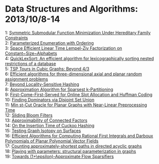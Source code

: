# Data Structures and Algorithms: 2013/10/8-14  
1: [Symmetric Submodular Function Minimization Under Hereditary Family  Constraints](https://doi.org/10.48550/arXiv.1007.2140)  
2: [Parameterized Enumeration with Ordering](https://doi.org/10.48550/arXiv.1309.5009)  
3: [Space Efficient Linear Time Lempel-Ziv Factorization on  Constant~Size~Alphabets](https://doi.org/10.48550/arXiv.1310.1448)  
4: [QuickLexSort: An efficient algorithm for lexicographically sorting  nested restrictions of a database](https://doi.org/10.48550/arXiv.1310.1649)  
5: [TSP Tours in Cubic Graphs: Beyond 4/3](https://doi.org/10.48550/arXiv.1310.1896)  
6: [Efficient algorithms for three-dimensional axial and planar random  assignment problems](https://doi.org/10.48550/arXiv.1008.0390)  
7: [Beyond Locality-Sensitive Hashing](https://doi.org/10.48550/arXiv.1306.1547)  
8: [Approximation Algorithm for Sparsest k-Partitioning](https://doi.org/10.48550/arXiv.1306.4384)  
9: [First-Come-First-Served for Online Slot Allocation and Huffman Coding](https://doi.org/10.48550/arXiv.1307.5296)  
10: [Finding Dominators via Disjoint Set Union](https://doi.org/10.48550/arXiv.1310.2118)  
11: [Min st-Cut Oracle for Planar Graphs with Near-Linear Preprocessing Time](https://doi.org/10.48550/arXiv.1003.1320)  
12: [Sliding Bloom Filters](https://doi.org/10.48550/arXiv.1304.5872)  
13: [Approximability of Connected Factors](https://doi.org/10.48550/arXiv.1310.2387)  
14: [On the Insertion Time of Cuckoo Hashing](https://doi.org/10.48550/arXiv.1006.1231)  
15: [Testing Graph Isotopy on Surfaces](https://doi.org/10.48550/arXiv.1310.2745)  
16: [Efficient Algorithms for Computing Rational First Integrals and Darboux  Polynomials of Planar Polynomial Vector Fields](https://doi.org/10.48550/arXiv.1310.2778)  
17: [Counting approximately-shortest paths in directed acyclic graphs](https://doi.org/10.48550/arXiv.1304.6707)  
18: [Playing with parameters: structural parameterization in graphs](https://doi.org/10.48550/arXiv.1309.6144)  
19: [Towards (1+\epsilon)-Approximate Flow Sparsifiers](https://doi.org/10.48550/arXiv.1310.3252)  